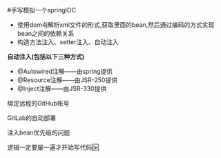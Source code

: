 #手写模拟一个springIOC

- 使用dom4j解析xml文件的形式,获取里面的bean,然后通过编码的方式实现bean之间的依赖关系
- 构造方法注入、setter注入、自动注入

**自动注入(包括以下三种方式)**
- @Autowired注解——由spring提供
- @Resource注解——由JSR-250提供
- @Inject注解——由JSR-330提供

绑定远程的GitHub账号

GitLab的自动部署

注入bean优先级的问题

逻辑一定要屡一遍才开始写代码🆗
